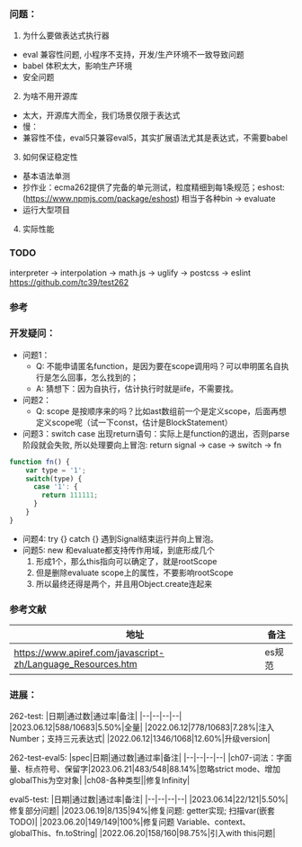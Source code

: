 ### 问题：
1. 为什么要做表达式执行器
  - eval 兼容性问题, 小程序不支持，开发/生产环境不一致导致问题
  - babel 体积太大，影响生产环境
  - 安全问题
2. 为啥不用开源库
- 太大，开源库大而全，我们场景仅限于表达式
- 慢：
- 兼容性不佳，eval5只兼容eval5，其实扩展语法尤其是表达式，不需要babel
3. 如何保证稳定性
- 基本语法单测
- 抄作业：ecma262提供了完备的单元测试，粒度精细到每1条规范；eshost: (https://www.npmjs.com/package/eshost) 相当于各种bin -> evaluate
- 运行大型项目
4. 实际性能

### TODO
interpreter -> interpolation -> math.js -> uglify -> postcss -> eslint
https://github.com/tc39/test262

### 参考


### 开发疑问：
- 问题1：
  - Q: 不能申请匿名function，是因为要在scope调用吗？可以申明匿名自执行是怎么回事，怎么找到的；
  - A: 猜想下：因为自执行，估计执行时就是iife，不需要找。
- 问题2：
  - Q: scope 是按顺序来的吗？比如ast数组前一个是定义scope，后面再想定义scope呢（试一下const，估计是BlockStatement）
- 问题3：switch case 出现return语句：实际上是function的退出，否则parse阶段就会失败, 所以处理要向上冒泡: return signal -> case -> switch -> fn
``` javascript
function fn() {
    var type = '1';
    switch(type) {
      case '1': {
        return 111111;
      }
    }
}
```
- 问题4: try {} catch {} 遇到Signal结束运行并向上冒泡。
- 问题5: new 和evaluate都支持传作用域，到底形成几个
  1. 形成1个，那么this指向可以确定了，就是rootScope
  2. 但是删除evaluate scope上的属性，不要影响rootScope
  3. 所以最终还得是两个，并且用Object.create连起来

### 参考文献
|地址|备注|
|--|--|
|https://www.apiref.com/javascript-zh/Language_Resources.htm|es规范|

### 进展：
262-test:
|日期|通过数|通过率|备注|
|--|--|--|--|
|2023.06.12|588/10683|5.50%|全量|
|2022.06.12|778/10683|7.28%|注入Number；支持三元表达式|
|2022.06.12|1346/1068|12.60%|升级version|

262-test-eval5:
|spec|日期|通过数|通过率|备注|
|--|--|--|--|
|ch07-词法：字面量、标点符号、保留字|2023.06.21|483/548|88.14%|忽略strict mode、增加globalThis为空对象|
|ch08-各种类型||修复Infinity|

eval5-test:
|日期|通过数|通过率|备注|
|--|--|--|--|
|2023.06.14|22/121|5.50%|修复部分问题|
|2023.06.19|8/135|94%|修复问题: getter实现; 扫描var(嵌套TODO)|
|2023.06.20|149/149|100%|修复问题 Variable、context、globalThis、fn.toString|
|2022.06.20|158/160|98.75%|引入with this问题|
